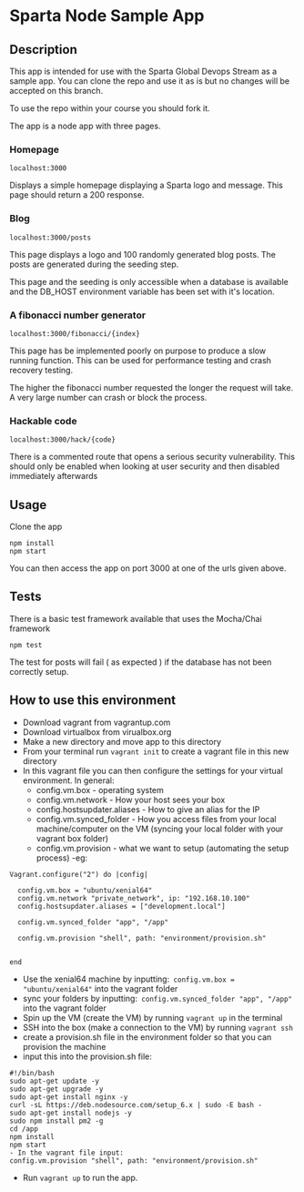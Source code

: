 # Sparta Node Sample App

## Description

This app is intended for use with the Sparta Global Devops Stream as a sample app. You can clone the repo and use it as is but no changes will be accepted on this branch.

To use the repo within your course you should fork it.

The app is a node app with three pages.

### Homepage

``localhost:3000``

Displays a simple homepage displaying a Sparta logo and message. This page should return a 200 response.

### Blog

``localhost:3000/posts``

This page displays a logo and 100 randomly generated blog posts. The posts are generated during the seeding step.

This page and the seeding is only accessible when a database is available and the DB_HOST environment variable has been set with it's location.

### A fibonacci number generator

``localhost:3000/fibonacci/{index}``

This page has be implemented poorly on purpose to produce a slow running function. This can be used for performance testing and crash recovery testing.

The higher the fibonacci number requested the longer the request will take. A very large number can crash or block the process.


### Hackable code

``localhost:3000/hack/{code}``

There is a commented route that opens a serious security vulnerability. This should only be enabled when looking at user security and then disabled immediately afterwards

## Usage

Clone the app

```
npm install
npm start
```

You can then access the app on port 3000 at one of the urls given above.

## Tests

There is a basic test framework available that uses the Mocha/Chai framework

```
npm test
```

The test for posts will fail ( as expected ) if the database has not been correctly setup.

## How to use this environment
- Download vagrant from vagrantup.com
- Download virtualbox from virualbox.org
- Make a new directory and move app to this directory
- From your terminal run ````vagrant init```` to create a vagrant file in this new directory
- In this vagrant file you can then configure the settings for your virtual environment. In general:
  - config.vm.box - operating system
  - config.vm.network - How your host sees your box
  - config.hostsupdater.aliases - How to give an alias for the IP
  - config.vm.synced_folder - How you access files from your local machine/computer
  on the VM (syncing your local folder with your vagrant box folder)
  - config.vm.provision - what we want to setup (automating the setup process)
  -eg:
 ````
 Vagrant.configure("2") do |config|

   config.vm.box = "ubuntu/xenial64"
   config.vm.network "private_network", ip: "192.168.10.100"
   config.hostsupdater.aliases = ["development.local"]

   config.vm.synced_folder "app", "/app"

   config.vm.provision "shell", path: "environment/provision.sh"


 end

 ````
- Use the xenial64 machine by inputting:```` config.vm.box = "ubuntu/xenial64"````
into the vagrant folder
- sync your folders by inputting:```` config.vm.synced_folder "app", "/app"````
into the vagrant folder
- Spin up the VM (create the VM) by running ````vagrant up```` in the terminal
- SSH into the box (make a connection to the VM) by running ````vagrant ssh````
- create a provision.sh file in the environment folder so that you can provision the machine
- input this into the provision.sh file:
````
#!/bin/bash
sudo apt-get update -y
sudo apt-get upgrade -y
sudo apt-get install nginx -y
curl -sL https://deb.nodesource.com/setup_6.x | sudo -E bash -
sudo apt-get install nodejs -y
sudo npm install pm2 -g
cd /app
npm install
npm start
- In the vagrant file input:
config.vm.provision "shell", path: "environment/provision.sh"
````
- Run ````vagrant up```` to run the app.
